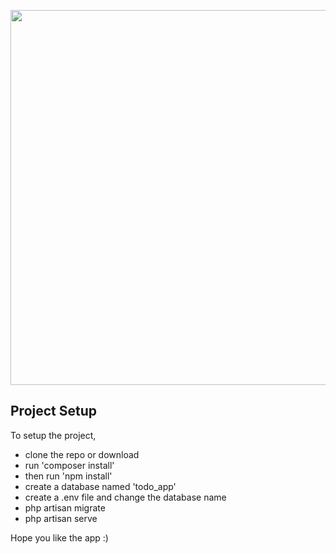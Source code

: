 <p align="center"><img src="https://lh3.googleusercontent.com/RPzHNKbnrn1-0mxOUVOKossWH7LguFrYM9S9ya6Y-VmuDAMhQV3VJP48dXJfguEMxfK8fGhreG1KqccmiGEKq9HckMFuUcir1iy7DEuhXEIXGr7BHkk2RMg43aXjW-j80jj6JFskzeVZhDhdGl5ocSc7-6e8fHAVjuJzsH9xJgg1v701k34lo7YrZxg-gT7IZs8uQAKTm-0PPzKUkOWK8QVatkUFWNVtGg89rxXz0N7ZiqmU70w6bhPk_RfBZfMxkTp0gaZteZrldIPABl72l5IDSygJeAMI6PJ_QLmOuR7HKZVirrjSbC3XZ29tFJsxYUcC60boBR44E5MIe33Al6aGzRn5j4FCa6s51ldY8rx9lUjLnDR5LD8PEULq13CG6WtP3avQwbD8Xhy0pTRBQTR-f-m3lcYNkJETX3RDS632xBtx9ZhmOhctxgf2MNd_LThj3dAhVUCY4sr8vyGnij0kXIUettUeq5S-91amL3P7G8a7h7FCW-Nm7vFqYCI89OECtAZhG7aMFwQfZ9dsjlWYQFT_sH6IkFv4dlp6WiWKLg0tt4hMlf4clELTSm9RIo28GCik8f83yhnCO9cY9ExpHEbjbk50M_4SolnryQ4gDl2YXsTXKASTBoUf2tACEj02GORpyDpxt8HpCDcN4t-Eq9JpmUzkbgh15dsT_oJ4haIioA539g=w707-h539-no" width="600"></p>

## Project Setup

To setup the project,
- clone the repo or download
- run 'composer install'
- then run 'npm install'
- create a database named 'todo_app'
- create a .env file and change the database name
- php artisan migrate
- php artisan serve

Hope you like the app :)

